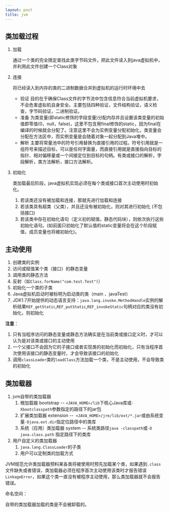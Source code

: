 ```yaml
---
layout: post
title: jvm
---
```


## 类加载过程

1. 加载

   通过一个类的完全限定查找此类字节码文件，把此文件读入到java虚拟机中，并利用此文件创建一个Class对象

2. 连接
  
   将已经读入到内存的类的二进制数据合并到虚拟机的运行时环境中去

    - 验证
  目的在于确保Class文件的字节流中包含信息符合当前虚拟机要求，不会危害虚拟机自身安全。主要包括四种验证，文件结构验证，语义检查，字节码验证，二进制验证。
    - 准备
  为类变量(即static修饰的字段变量)分配内存并且设置该类变量的初始值即零值(0，null，false)，这里不包含用final修饰的static，因为final在编译的时候就会分配了。注意这里不会为实例变量分配初始化，类变量会分配在方法区中，而实例变量是会随着对象一起分配到Java堆中。
    - 解析
  主要将常量池中的符号引用替换为直接引用的过程。符号引用就是一组符号来描述目标，可以是任何字面量，而直接引用就是直接指向目标的指针、相对偏移量或一个间接定位到目标的句柄。有类或接口的解析，字段解析，类方法解析，接口方法解析。


3. 初始化

   类加载最后阶段，java虚拟机实现必须在每个类或接口首次主动使用时初始化。

   1. 若该类还没有被加载和连接，那就先进行加载和连接
   2. 若该类具有超类（父类），并且还没有被初始化，则对其进行初始化 (不包括接口)
   3. 若该类中存在初始化语句（定义初的赋值，静态代码块），则依次执行这些初始化语句。(如前面只初始化了默认值的static变量将会在这个阶段赋值，成员变量也将被初始化)。

## 主动使用

1. 创建类的实例
2. 访问或赋值某个类（接口）的静态变量
3. 调用类的静态方法
4. 反射（如`Class.forName("com.test.Test")`）
5. 初始化一个类的子类
6. Java虚拟机启动时被标明为启动类的类（main 、javaTest）
7. JDK1.7开始提供的动态语言支持：`java.lang.invoke.MethodHandle`实例的解析结果`REF_getStatic`,`REF_putStatic`,`REF_invokeStatic`句柄对应的类没有初始化，则初始化

**注意**：

1. 只有当程序访问的静态变量或静态方法确实是在当前类或接口定义时，才可以认为是对该类或接口的主动使用
2. 一个父接口不会因为它的子接口或者实现类的初始化而初始化，只有当程序首次使用该接口的静态变量时，才会导致该接口的初始化
3. 调用`classLoader`类的`loadClass`方法加载一个类，不是主动使用，不会导致类的初始化

## 类加载器

1. jvm自带的类加载器
   1. 根加载器 bootstrap -- `<JAVA_HOME>/lib`下核心Java库或`-Xbootclasspath`参数指定的路径下的jar包
   2. 扩展类加载器 extension --` <JAVA_HOME>/jre/lib/ext/*.jar`或由系统变量`-Djava.ext.dir`指定位路径中的类库
   3. 系统（应用）类加载器 system -- 系统类路径`java -classpath`或`-D java.class.path` 指定路径下的类库
2. 用户自定义的类加载器
   1. `java.lang.ClassLoader`的子类
   2. 用户可以定制类的加载方式

JVM规范允许类加载器预料某各类将被使用时预先加载某个类，如果遇到`.class`文件缺失或者错误，类加载器必须在程序首次主动使用该类时才报告错误`LinkageError`，如果这个类一直没有被程序主动使用，那么类加载器就不会报告错误。

命名空间：

自带的类加载器加载的类是不会被卸载的。